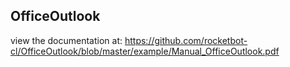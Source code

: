 ## OfficeOutlook

 view the documentation at: https://github.com/rocketbot-cl/OfficeOutlook/blob/master/example/Manual_OfficeOutlook.pdf